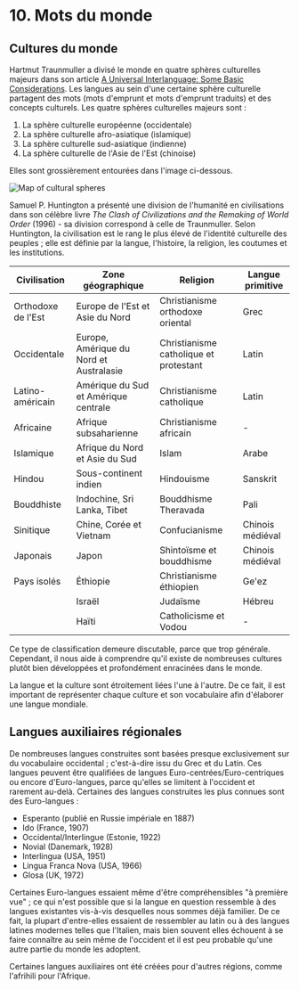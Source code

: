 
# 10. Mots du monde

Cultures du monde
---------------------

Hartmut Traunmuller a divisé le monde en quatre sphères culturelles majeurs dans son article [A Universal Interlanguage: Some Basic Considerations](http://www.ling.su.se/staff/hartmut/UIL.pdf). Les langues au sein d'une certaine sphère culturelle partagent des mots (mots d'emprunt et mots d'emprunt traduits) et des concepts culturels. 
Les quatre sphères culturelles majeurs sont : 

1. La sphère culturelle européenne (occidentale)
2. La sphère culturelle afro-asiatique (islamique)
3. La sphère culturelle sud-asiatique (indienne)
4. La sphère culturelle de l'Asie de l'Est (chinoise)

Elles sont grossièrement entourées dans l'image ci-dessous.

![](http://www.panglo.info/grafe/linguisticspheres.gif "Map of cultural spheres")

Samuel P. Huntington a présenté une division de l'humanité en civilisations dans son célèbre livre _The Clash of Civilizations and the Remaking of World Order_ (1996) - sa division correspond à celle de Traunmuller. Selon Huntington, la civilisation est le rang le plus élevé de l'identité culturelle des peuples ; elle est définie par la langue, l'histoire, la religion, les coutumes et les institutions.

| Civilisation       | Zone géographique                       | Religion                               | Langue primitive |
| ------------------ | --------------------------------------- | -------------------------------------- | ---------------- |
| Orthodoxe de l'Est | Europe de l'Est et Asie du Nord         | Christianisme orthodoxe oriental       | Grec             |
| Occidentale        | Europe, Amérique du Nord et Australasie | Christianisme catholique et protestant | Latin            |
| Latino-américain   | Amérique du Sud et Amérique centrale    | Christianisme catholique               | Latin            |
| Africaine          | Afrique subsaharienne                   | Christianisme africain                 | -                |
| Islamique          | Afrique du Nord et Asie du Sud          | Islam                                  | Arabe            |
| Hindou             | Sous-continent indien                   | Hindouisme                             | Sanskrit         |
| Bouddhiste         | Indochine, Sri Lanka, Tibet             | Bouddhisme Theravada                   | Pali             |
| Sinitique          | Chine, Corée et Vietnam                 | Confucianisme                          | Chinois médiéval |
| Japonais           | Japon                                   | Shintoïsme et bouddhisme               | Chinois médiéval |
| Pays isolés        | Éthiopie                                | Christianisme éthiopien                | Ge'ez            |
|                    | Israël                                  | Judaïsme                               | Hébreu           |
|                    | Haïti                                   | Catholicisme et Vodou                  | -                |

Ce type de classification demeure discutable, parce que trop générale. Cependant, il nous aide à comprendre qu'il existe de nombreuses cultures plutôt bien développées et profondément enracinées dans le monde.

La langue et la culture sont étroitement liées l'une à l'autre. De ce fait, il est important de représenter chaque culture et son vocabulaire afin d'élaborer une langue mondiale.


Langues auxiliaires régionales
----------------------------

De nombreuses langues construites sont basées presque exclusivement sur du vocabulaire occidental ; c'est-à-dire issu du Grec et du Latin. Ces langues peuvent être qualifiées de langues Euro-centrées/Euro-centriques ou encore d'Euro-langues, parce qu'elles se limitent à l'occident et rarement au-delà.
Certaines des langues construites les plus connues sont des Euro-langues : 

- Esperanto (publié en Russie impériale en 1887)
- Ido (France, 1907)
- Occidental/Interlingue (Estonie, 1922)
- Novial (Danemark, 1928)
- Interlingua (USA, 1951)
- Lingua Franca Nova (USA, 1966)
- Glosa (UK, 1972)

Certaines Euro-langues essaient même d'être compréhensibles "à première vue" ; ce qui n'est possible que si la langue en question ressemble à des langues existantes vis-à-vis desquelles nous sommes déjà familier.
De ce fait, la plupart d'entre-elles essaient de ressembler au latin ou à des langues latines modernes telles que l'Italien, mais bien souvent elles échouent à se faire connaître au sein même de l'occident et il est peu probable qu'une autre partie du monde les adoptent.

Certaines langues auxiliaires ont été créées pour d'autres régions, comme l'afrihili pour l'Afrique.


